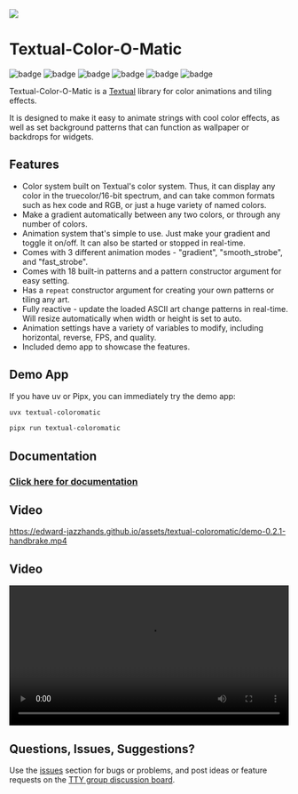 <!-- GitHub prefers-color-scheme method -->
<picture class="only-github">
  <source media="(prefers-color-scheme: dark)" srcset="https://edward-jazzhands.github.io/assets/textual-coloromatic/banner-dark-theme.gif">
  <img src="https://edward-jazzhands.github.io/assets/textual-coloromatic/banner-light-theme.gif">
</picture>

<!-- MkDocs Material theme-aware images -->
<div style="display:none" class="hidden-div">
  <img src="https://edward-jazzhands.github.io/assets/textual-coloromatic/banner-dark-theme.gif" class="only-mkdocs only-dark">
  <img src="https://edward-jazzhands.github.io/assets/textual-coloromatic/banner-light-theme.gif" class="only-mkdocs only-light">
</div>

# Textual-Color-O-Matic

![badge](https://img.shields.io/badge/linted-Ruff-blue?style=for-the-badge&logo=ruff)
![badge](https://img.shields.io/badge/formatted-black-black?style=for-the-badge)
![badge](https://img.shields.io/badge/type_checked-MyPy_(strict)-blue?style=for-the-badge&logo=python)
![badge](https://img.shields.io/badge/Type_checked-Pyright_(strict)-blue?style=for-the-badge&logo=python)
![badge](https://img.shields.io/badge/license-MIT-blue?style=for-the-badge)
![badge](https://img.shields.io/badge/framework-Textual-blue?style=for-the-badge)

Textual-Color-O-Matic is a [Textual](https://github.com/Textualize/textual) library for color animations and tiling effects.

It is designed to make it easy to animate strings with cool color effects, as well as set background patterns that can function as wallpaper or backdrops for widgets.

## Features

- Color system built on Textual's color system. Thus, it can display any color in the truecolor/16-bit spectrum,
and can take common formats such as hex code and RGB, or just a huge variety of named colors.
- Make a gradient automatically between any two colors, or through any number of colors.
- Animation system that's simple to use. Just make your gradient and toggle it on/off. It can also be started
or stopped in real-time.
- Comes with 3 different animation modes - "gradient", "smooth_strobe", and "fast_strobe".
- Comes with 18 built-in patterns and a pattern constructor argument for easy setting.
- Has a `repeat` constructor argument for creating your own patterns or tiling any art.
- Fully reactive - update the loaded ASCII art change patterns in real-time. Will resize automatically when width or height is set to auto.
- Animation settings have a variety of variables to modify, including horizontal, reverse, FPS, and quality.
- Included demo app to showcase the features.

## Demo App

If you have uv or Pipx, you can immediately try the demo app:

```sh
uvx textual-coloromatic
```

```sh
pipx run textual-coloromatic
```

## Documentation

### [Click here for documentation](https://edward-jazzhands.github.io/libraries/textual-coloromatic/docs/)

## Video

https://edward-jazzhands.github.io/assets/textual-coloromatic/demo-0.2.1-handbrake.mp4

## Video

<video style="width: 100%; height: auto;" controls loop>
  <source src="https://edward-jazzhands.github.io/assets/textual-coloromatic/demo-0.2.1-handbrake.mp4" type="video/mp4">
  Your browser does not support the video tag.
</video>

[ ](https://edward-jazzhands.github.io/assets/textual-coloromatic/demo-0.2.1-handbrake.mp4)

## Questions, Issues, Suggestions?

Use the [issues](https://github.com/edward-jazzhands/textual-coloromatic/issues) section for bugs or problems, and post ideas or feature requests on the [TTY group discussion board](https://github.com/orgs/ttygroup/discussions).
